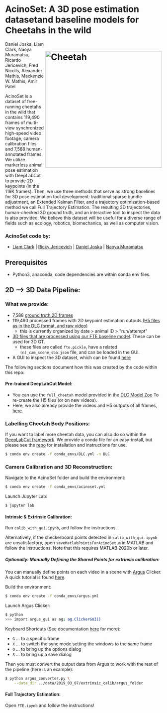# AcinoSet: A 3D pose estimation datasetand baseline models for Cheetahs in the wild<img src="https://images.squarespace-cdn.com/content/v1/57f6d51c9f74566f55ecf271/1608473251355-R6MD2DPAGXD541O6KSPO/ke17ZwdGBToddI8pDm48kDJiRRinvyl0ibURJcD42oMUqsxRUqqbr1mOJYKfIPR7LoDQ9mXPOjoJoqy81S2I8N_N4V1vUb5AoIIIbLZhVYxCRW4BPu10St3TBAUQYVKcQRhUxETRWa-oq147TtIoC7IIYHcXSEvrmlBoYmbrKNZ_GGuik8tacc4P7_d_fn_0/cheetahTurn.png?format=2500w" width="375" title="AcinoSet" alt="Cheetah" align="right" vspace = "50">

Daniel Joska, Liam Clark, Naoya Muramatsu, Ricardo Jericevich, Fred Nicolls, Alexander Mathis, Mackenzie W. Mathis, Amir Patel 


 AcinoSet is a dataset of free-running cheetahs in the wild that contains 119,490 frames of multi-view synchronized high-speed video footage, camera calibration files and 7,588 human-annotated frames. We utilize markerless animal pose estimation with DeepLabCut to provide 2D keypoints (in the 119K frames). Then, we use three methods that serve as strong baselines for 3D pose estimation tool development: traditional sparse bundle adjustment, an Extended Kalman Filter, and a trajectory optimization-based method we call Full Trajectory Estimation. The resulting 3D trajectories, human-checked 3D ground truth, and an interactive tool to inspect the data is also provided. We believe this dataset will be useful for a diverse range of fields such as ecology, robotics, biomechanics, as well as computer vision.

### AcinoSet code by:
- [Liam Clark](https://github.com/LiamClarkZA) | [Ricky Jericevich](https://github.com/@rickyjericevich) | [Daniel Joska](https://github.com/DJoska) | [Naoya Muramatsu](https://github.com/DenDen047)

## Prerequisites

- Python3, anaconda, code dependencies are within conda env files.

## 2D --> 3D Data Pipeline:

### What we provide: 
- 7,588 [ground truth 2D frames](https://www.dropbox.com/sh/9y3rb9m5n3sbhwh/AACvUBuloEvAUFJFYZ9IqtbLa/data/hand_labeled_data?dl=0&subfolder_nav_tracking=1)
- 119,490 processed frames with 2D keypoint estimation outputs [(H5 files as in the DLC format, and raw video)](https://www.dropbox.com/sh/9y3rb9m5n3sbhwh/AABnfdKGHb0GrfHT7ynqf1APa/data?dl=0&subfolder_nav_tracking=1) 
    - this is currently organized by date > animal ID > "run/attempt"
- [3D files that are processed using our FTE baseline model](https://www.dropbox.com/sh/9y3rb9m5n3sbhwh/AABnfdKGHb0GrfHT7ynqf1APa/data?dl=0&subfolder_nav_tracking=1). These can be used for 3D GT.
   - these files are called `fte.pickle`, have a related `(n)_cam_scene_sba.json` file, and can be loaded in the GUI.
- A GUI to inspect the 3D dataset, which can be found [here](https://github.com/African-Robotics-Unit/acinoset_viewer)


The following sections document how this was created by the code within this repo:

#### Pre-trained DeepLabCut Model:

- You can use the `full_cheetah` model provided in the [DLC Model Zoo](http://modelzoo.deeplabcut.org)  To re-create the H5 files (or on new videos). 
- Here, we also already provide the videos and H5 outputs of all frames, [here]().

### Labelling Cheetah Body Positions:

If you want to label more cheetah data, you can also do so within the [DeepLabCut framework](https://github.com/DeepLabCut/DeepLabCut). We provide a conda file for an easy-install, but please see the [repo](https://github.com/DeepLabCut/DeepLabCut) for installation and instructions for use.
```sh
$ conda env create -f conda_envs/DLC.yml -n DLC
```

### Camera Calibration and 3D Reconstruction:

Navigate to the AcinoSet folder and build the environment:
```sh
$ conda env create -f conda_envs/acinoset.yml
```

Launch Jupyter Lab:
```sh
$ jupyter lab
```

#### Intrinsic & Extrinsic Calibration:

Run `calib_with_gui.ipynb`, and follow the instructions.

Alternatively, if the checkerboard points detected in `calib_with_gui.ipynb` are unsatisfactory, open `saveMatlabPointsForAcinoSet.m` in MATLAB and follow the instructions. Note that this requires MATLAB 2020b or later.

##### Optionally: Manually Defining the Shared Points for extrinsic calibration:

You can manually define points on each video in a scene with [Argus](http://argus.web.unc.edu/) Clicker. A quick tutorial is found [here](http://argus.web.unc.edu/tutorial/#Clicker).

Build the environment:
```sh
$ conda env create -f conda_envs/argus.yml
```

Launch Argus Clicker:
```sh
$ python
>>> import argus_gui as ag; ag.ClickerGUI()
```

Keyboard Shortcuts (See documentation [here](http://argus.web.unc.edu/wp-content/uploads/sites/9976/2019/01/Argus-Documentation_1.1.pdf) for more):
- `G` ... to a specific frame
- `X` ... to switch the sync mode setting the windows to the same frame
- `O` ... to bring up the options dialog
- `S` ... to bring up a save dialog

Then you must convert the output data from Argus to work with the rest of the pipeline (here is an example):
```sh
$ python argus_converter.py \
    --data_dir ../data/2019_03_07/extrinsic_calib/argus_folder
```

#### Full Trajectory Estimation:

Open `FTE.ipynb` and follow the instructions!

